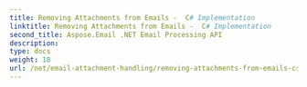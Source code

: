 ```yaml
---
title: Removing Attachments from Emails -  C# Implementation
linktitle: Removing Attachments from Emails -  C# Implementation
second_title: Aspose.Email .NET Email Processing API
description: 
type: docs
weight: 18
url: /net/email-attachment-handling/removing-attachments-from-emails-csharp-implementation/
---
```

